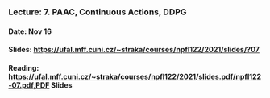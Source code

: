 ### Lecture: 7. PAAC, Continuous Actions, DDPG
#### Date: Nov 16
#### Slides: https://ufal.mff.cuni.cz/~straka/courses/npfl122/2021/slides/?07
#### Reading: https://ufal.mff.cuni.cz/~straka/courses/npfl122/2021/slides.pdf/npfl122-07.pdf,PDF Slides
